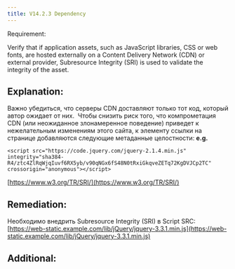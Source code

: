 ```yaml
---
title: V14.2.3 Dependency
---
```




Requirement:

Verify that if application assets, such as JavaScript libraries, CSS or web fonts, are hosted externally on a Content Delivery Network (CDN) or external provider, Subresource Integrity (SRI) is used to validate the integrity of the asset.

## Explanation:

Важно убедиться, что серверы CDN доставляют только тот код, который автор ожидает от них.  Чтобы снизить риск того, что компрометация CDN (или неожиданное злонамеренное поведение) приведет к нежелательным изменениям этого сайта, к элементу ссылки на странице добавляются следующие метаданные целостности:
**e.g.**

```
<script src="https://code.jquery.com/jquery-2.1.4.min.js" integrity="sha384-R4/ztc4ZlRqWjqIuvf6RX5yb/v90qNGx6fS48N0tRxiGkqveZETq72KgDVJCp2TC" crossorigin="anonymous"></script>
```


[https://www.w3.org/TR/SRI/](https://www.w3.org/TR/SRI/)

## Remediation:

Необходимо внедрить Subresource Integrity (SRI) в Script SRC: [https://web-static.example.com/lib/jQuery/jquery-3.3.1.min.js](https://web-static.example.com/lib/jQuery/jquery-3.3.1.min.js)

## Additional:

